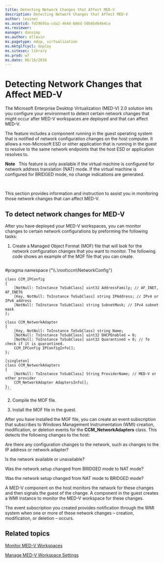 ```yaml
---
title: Detecting Network Changes that Affect MED-V
description: Detecting Network Changes that Affect MED-V
author: levinec
ms.assetid: fd29b95a-cda2-464d-b86d-50b6bd64b4ca
ms.reviewer: 
manager: dansimp
ms.author: ellevin
ms.pagetype: mdop, virtualization
ms.mktglfcycl: deploy
ms.sitesec: library
ms.prod: w7
ms.date: 06/16/2016
---
```



# Detecting Network Changes that Affect MED-V


The Microsoft Enterprise Desktop Virtualization (MED-V) 2.0 solution lets you configure your environment to detect certain network changes that might occur after MED-V workspaces are deployed and that can affect MED-V.

The feature includes a component running in the guest operating system that is notified of network configuration changes on the host computer. It allows a non-Microsoft ESD or other application that is running in the guest to resolve to the same network endpoints that the host ESD or application resolves to.

**Note**  
This feature is only available if the virtual machine is configured for network address translation (NAT) mode. If the virtual machine is configured for BRIDGED mode, no change indications are generated.

 

This section provides information and instruction to assist you in monitoring those network changes that can affect MED-V.

## To detect network changes for MED-V


After you have deployed your MED-V workspaces, you can monitor changes to certain network configurations by preforming the following tasks:

1.  Create a Managed Object Format (MOF) file that will look for the network configuration changes that you want to monitor. The following code shows an example of the MOF file that you can create.

    ``` syntax
#pragma namespace ("\\\\.\\root\\ccm\\NetworkConfig")

    class CCM_IPConfig
    {
        [NotNull: ToInstance ToSubClass] uint32 AddressFamily; // AF_INET, AF_INET6
        [Key, NotNull: ToInstance ToSubClass] string IPAddress; // IPv4 or IPv6 address
        [NotNull: ToInstance ToSubClass] string SubnetMask; // IPv4 subnet mask
    };

    class CCM_NetworkAdapter
    {
        [Key, NotNull: ToInstance ToSubClass] string Name;
        [NotNull: ToInstance ToSubClass] uint32 DHCPEnabled = 0; 
        [NotNull: ToInstance ToSubClass] uint32 Quarantined = 0; // To check if it is quarantined.
        CCM_IPConfig IPConfigInfo[];
    };

    [singleton]
    class CCM_NetworkAdapters
    {
        [NotNull: ToInstance ToSubClass] String ProviderName; // MED-V or other provider
        CCM_NetworkAdapter AdaptersInfo[];
    };
    ```

2.  Compile the MOF file.

3.  Install the MOF file in the guest.

After you have installed the MOF file, you can create an event subscription that subscribes to Windows Management Instrumentation (WMI) creation, modification, or deletion events for the **CCM\_NetworkAdapters** class. This detects the following changes to the host:

Are there any configuration changes to the network, such as changes to the IP address or network adapter?

Is the network available or unavailable?

Was the network setup changed from BRIDGED mode to NAT mode?

Was the network setup changed from NAT mode to BRIDGED mode?

A MED-V component on the host monitors the network for these changes and then signals the guest of the change. A component in the guest creates a WMI instance to monitor the MED-V workspace for these changes.

The event subscription you created provides notification through the WMI system when one or more of these network changes – creation, modification, or deletion – occurs.

## Related topics


[Monitor MED-V Workspaces](monitor-med-v-workspaces.md)

[Manage MED-V Workspace Settings](manage-med-v-workspace-settings.md)

 

 





